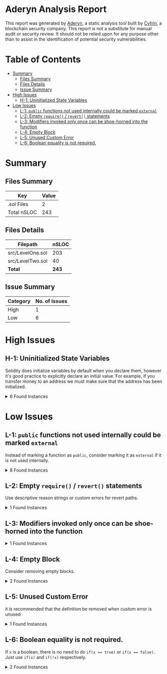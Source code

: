 # Aderyn Analysis Report

This report was generated by [Aderyn](https://github.com/Cyfrin/aderyn), a static analysis tool built by [Cyfrin](https://cyfrin.io), a blockchain security company. This report is not a substitute for manual audit or security review. It should not be relied upon for any purpose other than to assist in the identification of potential security vulnerabilities.
# Table of Contents

- [Summary](#summary)
  - [Files Summary](#files-summary)
  - [Files Details](#files-details)
  - [Issue Summary](#issue-summary)
- [High Issues](#high-issues)
  - [H-1: Uninitialized State Variables](#h-1-uninitialized-state-variables)
- [Low Issues](#low-issues)
  - [L-1: `public` functions not used internally could be marked `external`](#l-1-public-functions-not-used-internally-could-be-marked-external)
  - [L-2: Empty `require()` / `revert()` statements](#l-2-empty-require--revert-statements)
  - [L-3: Modifiers invoked only once can be shoe-horned into the function](#l-3-modifiers-invoked-only-once-can-be-shoe-horned-into-the-function)
  - [L-4: Empty Block](#l-4-empty-block)
  - [L-5: Unused Custom Error](#l-5-unused-custom-error)
  - [L-6: Boolean equality is not required.](#l-6-boolean-equality-is-not-required)


# Summary

## Files Summary

| Key | Value |
| --- | --- |
| .sol Files | 2 |
| Total nSLOC | 243 |


## Files Details

| Filepath | nSLOC |
| --- | --- |
| src/LevelOne.sol | 203 |
| src/LevelTwo.sol | 40 |
| **Total** | **243** |


## Issue Summary

| Category | No. of Issues |
| --- | --- |
| High | 1 |
| Low | 6 |


# High Issues

## H-1: Uninitialized State Variables

Solidity does initialize variables by default when you declare them, however it's good practice to explicitly declare an initial value. For example, if you transfer money to an address we must make sure that the address has been initialized.

<details><summary>6 Found Instances</summary>


- Found in src/LevelTwo.sol [Line: 11](src/LevelTwo.sol#L11)

	```solidity
	    address principal;
	```

- Found in src/LevelTwo.sol [Line: 12](src/LevelTwo.sol#L12)

	```solidity
	    bool inSession;
	```

- Found in src/LevelTwo.sol [Line: 13](src/LevelTwo.sol#L13)

	```solidity
	    uint256 public sessionEnd;
	```

- Found in src/LevelTwo.sol [Line: 14](src/LevelTwo.sol#L14)

	```solidity
	    uint256 public bursary;
	```

- Found in src/LevelTwo.sol [Line: 15](src/LevelTwo.sol#L15)

	```solidity
	    uint256 public cutOffScore;
	```

- Found in src/LevelTwo.sol [Line: 26](src/LevelTwo.sol#L26)

	```solidity
	    IERC20 usdc;
	```

</details>



# Low Issues

## L-1: `public` functions not used internally could be marked `external`

Instead of marking a function as `public`, consider marking it as `external` if it is not used internally.

<details><summary>8 Found Instances</summary>


- Found in src/LevelOne.sol [Line: 120](src/LevelOne.sol#L120)

	```solidity
	    function initialize(address _principal, uint256 _schoolFees, address _usdcAddress) public initializer {
	```

- Found in src/LevelOne.sol [Line: 201](src/LevelOne.sol#L201)

	```solidity
	    function addTeacher(address _teacher) public onlyPrincipal notYetInSession {
	```

- Found in src/LevelOne.sol [Line: 220](src/LevelOne.sol#L220)

	```solidity
	    function removeTeacher(address _teacher) public onlyPrincipal {
	```

- Found in src/LevelOne.sol [Line: 243](src/LevelOne.sol#L243)

	```solidity
	    function expel(address _student) public onlyPrincipal {
	```

- Found in src/LevelOne.sol [Line: 269](src/LevelOne.sol#L269)

	```solidity
	    function startSession(uint256 _cutOffScore) public onlyPrincipal notYetInSession {
	```

- Found in src/LevelOne.sol [Line: 277](src/LevelOne.sol#L277)

	```solidity
	    function giveReview(address _student, bool review) public onlyTeacher {
	```

- Found in src/LevelOne.sol [Line: 295](src/LevelOne.sol#L295)

	```solidity
	    function graduateAndUpgrade(address _levelTwo, bytes memory) public onlyPrincipal {
	```

- Found in src/LevelTwo.sol [Line: 28](src/LevelTwo.sol#L28)

	```solidity
	    function graduate() public reinitializer(2) {}
	```

</details>



## L-2: Empty `require()` / `revert()` statements

Use descriptive reason strings or custom errors for revert paths.

<details><summary>1 Found Instances</summary>


- Found in src/LevelOne.sol [Line: 245](src/LevelOne.sol#L245)

	```solidity
	            revert();
	```

</details>



## L-3: Modifiers invoked only once can be shoe-horned into the function



<details><summary>1 Found Instances</summary>


- Found in src/LevelOne.sol [Line: 101](src/LevelOne.sol#L101)

	```solidity
	    modifier onlyTeacher() {
	```

</details>



## L-4: Empty Block

Consider removing empty blocks.

<details><summary>2 Found Instances</summary>


- Found in src/LevelOne.sol [Line: 314](src/LevelOne.sol#L314)

	```solidity
	    function _authorizeUpgrade(address newImplementation) internal override onlyPrincipal {}
	```

- Found in src/LevelTwo.sol [Line: 28](src/LevelTwo.sol#L28)

	```solidity
	    function graduate() public reinitializer(2) {}
	```

</details>



## L-5: Unused Custom Error

it is recommended that the definition be removed when custom error is unused

<details><summary>1 Found Instances</summary>


- Found in src/LevelOne.sol [Line: 86](src/LevelOne.sol#L86)

	```solidity
	    error HH__HawkHighFeesNotPaid();
	```

</details>



## L-6: Boolean equality is not required.

If `x` is a boolean, there is no need to do `if(x == true)` or `if(x == false)`. Just use `if(x)` and `if(!x)` respectively.

<details><summary>2 Found Instances</summary>


- Found in src/LevelOne.sol [Line: 109](src/LevelOne.sol#L109)

	```solidity
	        if (inSession == true) {
	```

- Found in src/LevelOne.sol [Line: 244](src/LevelOne.sol#L244)

	```solidity
	        if (inSession == false) {
	```

</details>



